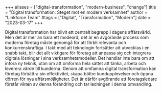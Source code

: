 +++
aliases = ["digital-transformation", "modern-business", "change"]
title = "Digital transformation: Steget mot en modern verksamhet"
author = "Linkforce Team"
#tags = ["Digital", "Transformation", "Modern"]
date = "2023-03-17"
+++


Digital transformation har blivit ett centralt begrepp i dagens affärsvärld. Men det är mer än bara ett modeord; det är en avgörande process som moderna företag måste genomgå för att förbli relevanta och konkurrenskraftiga. I takt med att teknologin fortsätter att utvecklas i en snabb takt, blir det allt viktigare för företag att anpassa sig och integrera digitala lösningar i sina verksamhetsmodeller. Det handlar inte bara om att införa ny teknik, utan om att omforma hela sättet att tänka, arbeta och leverera värde till kunderna. Genom att omfamna digital transformation kan företag förbättra sin effektivitet, skapa bättre kundupplevelser och öppna dörren för nya affärsmöjligheter. Det är därför avgörande att företagsledare förstår vikten av denna förändring och tar ledningen i denna omvandling.


